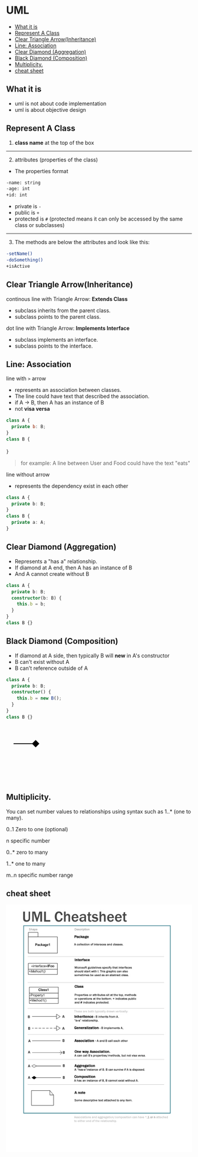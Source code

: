 # UML

* [What it is](#what-it-is)
* [Represent A Class](#represent-a-class)
* [Clear Triangle Arrow(Inheritance)](#clear-triangle-arrowinheritance)
* [Line: Association](#line-association)
* [Clear Diamond (Aggregation)](#clear-diamond-aggregation)
* [Black Diamond (Composition)](#black-diamond-composition)
* [Multiplicity.](#multiplicity)
* [cheat sheet](#cheat-sheet)

## What it is

- uml is not about code implementation
- uml is about objective design

## Represent A Class

1. **class name** at the top of the box

---

2. attributes (properties of the class)

- The properties format

```sh
-name: string
-age: int
+id: int
```

- private is `-`
- public is `+`
- protected is `#` (protected means it can only be accessed by the same class or subclasses)

---

3. The methods are below the attributes and look like this:

```sh
-setName()
-doSomething()
+isActive
```

## Clear Triangle Arrow(Inheritance)

continous line with Triangle Arrow: **Extends Class**

- subclass inherits from the parent class.
- subclass points to the parent class.

dot line with Triangle Arrow: **Implements Interface**

- subclass implements an interface.
- subclass points to the interface.

## Line: Association

line with `>` arrow

- represents an association between classes.
- The line could have text that described the association.
- if A $\rightarrow$ B, then A has an instance of B
- not **visa versa**

```js
class A {
  private b: B;
}
class B {

}
```

> for example: A line between User and Food could have the text "eats"

line without arrow

- represents the dependency exist in each other

```ts
class A {
  private b: B;
}
class B {
  private a: A;
}
```

## Clear Diamond (Aggregation)

- Represents a "has a" relationship.
- If diamond at A end, then A has an instance of B
- And A cannot create without B

```ts
class A {
  private b: B;
  constructor(b: B) {
    this.b = b;
  }
}
class B {}
```

## Black Diamond (Composition)

- If diamond at A side, then typically B will **new** in A's constructor
- B can't exist without A
- B can't reference outside of A

```ts
class A {
  private b: B;
  constructor() {
    this.b = new B();
  }
}
class B {}
```

<svg xmlns="http://www.w3.org/2000/svg">
  <defs>
    <marker id="black-diamond" viewBox="0 0 10 10" refX="5" refY="5" 
            markerWidth="10" markerHeight="10" orient="auto-start-reverse">
      <path d="M 0 5 L 5 0 L 10 5 L 5 10 Z" fill="black"/>
    </marker>
  </defs>
  <path d="M 20 50 L 80 50" stroke="black" stroke-width="2" 
        marker-end="url(#black-diamond)"/>
</svg>

## Multiplicity.

You can set number values to relationships using syntax such as 1..\* (one to many).

0..1 Zero to one (optional)

n specific number

0..\* zero to many

1..\* one to many

m..n specific number range

## cheat sheet

![uml cheat sheet](../../image/umlcheatsheet.jpg)
